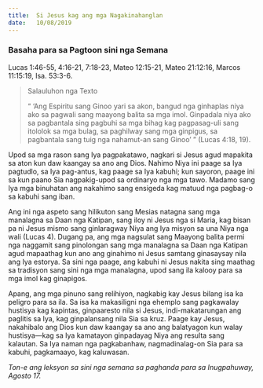 ```yaml
---
title:  Si Jesus kag ang mga Nagakinahanglan
date:   10/08/2019
---
```


### Basaha para sa Pagtoon sini nga Semana
Lucas 1:46-55,  4:16-21,  7:18-23,  Mateo 12:15-21,  Mateo 21:12:16,  Marcos 11:15:19,  Isa. 53:3-6.

> <p>Salauluhon nga Texto</p>
> “ ‘Ang Espiritu sang Ginoo yari sa akon, bangud nga 	ginhaplas niya ako sa pagwali sang maayong balita sa mga imol.  Ginpadala 	niya ako sa pagbantala sing pagbuhi sa mga bihag kag pagpasag-uli sang 	itololok sa mga bulag, sa paghilway sang mga ginpigus, sa pagbantala sang tuig 	nga nahamut-an sang Ginoo’ ” (Lucas 4:18, 19).

Upod sa mga rason sang Iya pagpakatawo, nagkari si Jesus agud mapakita sa aton kun daw kaangay sa ano ang Dios.  Nahimo Niya ini paage sa Iya pagtudlo, sa Iya pag-antus, kag paage sa Iya kabuhi;  kun sayoron, paage ini sa kun paano Sia nagpakig-upod sa ordinaryo nga mga tawo.  Madamo sang Iya mga binuhatan ang nakahimo sang ensigeda kag matuud nga pagbag-o sa kabuhi sang iban.

Ang ini nga aspeto sang hilikuton sang Mesias natagna sang mga manalagna sa Daan nga Katipan, sang iloy ni Jesus nga si Maria, kag bisan pa ni Jesus mismo sang ginlaragway Niya ang Iya misyon sa una Niya nga wali (Lucas 4).  Dugang pa, ang mga nagsulat sang Maayong balita permi nga naggamit sang pinolongan sang mga manalagna sa Daan nga Katipan agud mapaathag kun ano ang ginahimo ni Jesus samtang ginasaysay nila ang Iya estorya.  Sa sini nga paage, ang kabuhi ni Jesus nakita sing maathag sa tradisyon sang sini nga mga manalagna, upod sang ila kalooy para sa mga imol kag ginapigos.        

Apang, ang mga pinuno sang relihiyon, nagkabig kay Jesus bilang isa ka peligro para sa ila.  Sa isa ka makasiligni nga ehemplo sang pagkawalay hustisya kag kapintas, ginpaaresto nila si Jesus, indi-makatarungan ang paglitis sa Iya, kag ginpalansang nila Sia sa kruz.  Paage kay Jesus, nakahibalo ang Dios kun daw kaangay sa ano ang balatyagon kun walay hustisya—kag sa Iya kamatayon ginpadayag Niya ang resulta sang kalautan.  Sa Iya naman nga pagkabanhaw, nagmadinalag-on Sia para sa kabuhi, pagkamaayo, kag kaluwasan.

_Ton-e ang leksyon sa sini nga semana sa paghanda para sa Inugpahuway, Agosto 17._